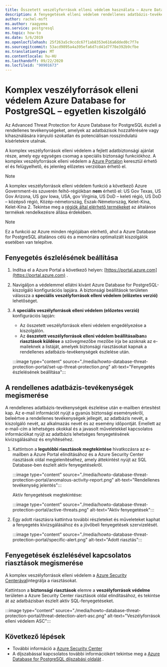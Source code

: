 ```yaml
---
title: Összetett veszélyforrások elleni védelem használata – Azure Database for PostgreSQL – egyetlen kiszolgáló
description: A fenyegetések elleni védelem rendellenes adatbázis-tevékenységeket észlel, ami az adatbázis potenciális biztonsági fenyegetéseket jelez.
author: rachel-msft
ms.author: raagyema
ms.service: postgresql
ms.topic: how-to
ms.date: 5/6/2019
ms.openlocfilehash: 25f263a5c9ccdc67f1ab8353e616a6dded0c7f7e
ms.sourcegitcommit: 53acd9895a4a395efa6d7cd41d7f78e392b9cfbe
ms.translationtype: MT
ms.contentlocale: hu-HU
ms.lasthandoff: 09/22/2020
ms.locfileid: "90901673"
---
```

# <a name="advanced-threat-protection-for-azure-database-for-postgresql---single-server"></a>Komplex veszélyforrások elleni védelem Azure Database for PostgreSQL – egyetlen kiszolgáló

Az Advanced Threat Protection for Azure Database for PostgreSQL észleli a rendellenes tevékenységeket, amelyek az adatbázisok hozzáférésére vagy kihasználására irányuló szokatlan és potenciálisan rosszindulatú kísérletekre utalnak.

A komplex veszélyforrások elleni védelem a fejlett adatbiztonsági ajánlat része, amely egy egységes csomag a speciális biztonsági funkciókhoz. A komplex veszélyforrások elleni védelem a [Azure Portalon](https://portal.azure.com) keresztül érhető el és felügyelhető, és jelenleg előzetes verzióban érhető el.

> [!NOTE]
> A komplex veszélyforrások elleni védelem funkció a következő Azure Government-és szuverén felhő-régiókban **nem** érhető el: US Gov Texas, US Gov Arizona, US gov Iowa, USA, gov Virginia, US DoD – keleti régió, US DoD – középső régió, Közép-németország, Észak-Németország, Kelet-Kína, Kelet-Kína 2. Tekintse meg a [régiók által elérhető termékeket](https://azure.microsoft.com/global-infrastructure/services/) az általános termékek rendelkezésre állása érdekében.
>

> [!NOTE]
> Ez a funkció az Azure minden régiójában elérhető, ahol a Azure Database for PostgreSQL általános célú és a memóriára optimalizált kiszolgálók esetében van telepítve.

## <a name="set-up-threat-detection"></a>Fenyegetés észlelésének beállítása
1. Indítsa el a Azure Portal a következő helyen: [https://portal.azure.com](https://portal.azure.com) .
2. Navigáljon a védelemmel ellátni kívánt Azure Database for PostgreSQL-kiszolgáló konfigurációs lapjára. A biztonsági beállítások területen válassza a **speciális veszélyforrások elleni védelem (előzetes verzió)** lehetőséget.
3. A **speciális veszélyforrások elleni védelem (előzetes verzió)** konfigurációs lapján:

   - Az összetett veszélyforrások elleni védelem engedélyezése a kiszolgálón.
   - Az **összetett veszélyforrások elleni védelem beállításaiban**a **riasztások küldése** a szövegmezőbe mezőbe írja be azoknak az e-maileknek a listáját, amelyek biztonsági riasztásokat kapnak a rendellenes adatbázis-tevékenységek észlelése után.
  
   :::image type="content" source="./media/howto-database-threat-protection-portal/set-up-threat-protection.png" alt-text="Fenyegetés észlelésének beállítása":::

## <a name="explore-anomalous-database-activities"></a>A rendellenes adatbázis-tevékenységek megismerése

A rendellenes adatbázis-tevékenységek észlelése után e-mailben értesítést kap. Az e-mail információt nyújt a gyanús biztonsági eseményekről, beleértve a rendellenes tevékenységek jellegét, az adatbázis nevét, a kiszolgáló nevét, az alkalmazás nevét és az esemény időpontját. Emellett az e-mail-cím a lehetséges okokkal és a javasolt műveletekkel kapcsolatos információkat nyújt az adatbázis lehetséges fenyegetésének kivizsgálásához és enyhítéséhez.
    
1. Kattintson a **legutóbbi riasztások megtekintése** hivatkozásra az e-mailben a Azure Portal elindításához és a Azure Security Center riasztások oldal megjelenítéséhez, amely áttekintést nyújt az SQL Database-ben észlelt aktív fenyegetésekről.
    
    :::image type="content" source="./media/howto-database-threat-protection-portal/anomalous-activity-report.png" alt-text="Rendellenes tevékenység jelentés":::

    Aktív fenyegetések megtekintése:

    :::image type="content" source="./media/howto-database-threat-protection-portal/active-threats.png" alt-text="Aktív fenyegetések":::

2. Egy adott riasztásra kattintva további részleteket és műveleteket kaphat a fenyegetés kivizsgálásához és a jövőbeli fenyegetések szervizelését.
    
    :::image type="content" source="./media/howto-database-threat-protection-portal/specific-alert.png" alt-text="Adott riasztás":::

## <a name="explore-threat-detection-alerts"></a>Fenyegetések észlelésével kapcsolatos riasztások megismerése

A komplex veszélyforrások elleni védelem a [Azure Security Centerával](https://azure.microsoft.com/services/security-center/)integrálja a riasztásokat. 

Kattintson a **biztonsági riasztások** elemre a **veszélyforrások védelme** területen a Azure Security Center riasztások oldal elindításához, és tekintse át az adatbázisban észlelt aktív SQL-fenyegetéseket.

  :::image type="content" source="./media/howto-database-threat-protection-portal/threat-detection-alert-asc.png" alt-text="Veszélyforrások elleni védelem ASC":::

## <a name="next-steps"></a>Következő lépések

* További információ a [Azure Security Center](https://docs.microsoft.com/azure/security-center/security-center-intro)
* A díjszabással kapcsolatos további információkért tekintse meg a [Azure Database for PostgreSQL díjszabási oldalát](https://azure.microsoft.com/pricing/details/postgresql/) .  
